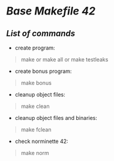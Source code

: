 # _Base Makefile 42_  
## _List of commands_  

* create program:  
>make
or
>make all
or
>make testleaks

* create bonus program:  
>make bonus

* cleanup object files:  
>make clean

* cleanup object files and binaries:  
>make fclean

* check norminette 42:  
>make norm
